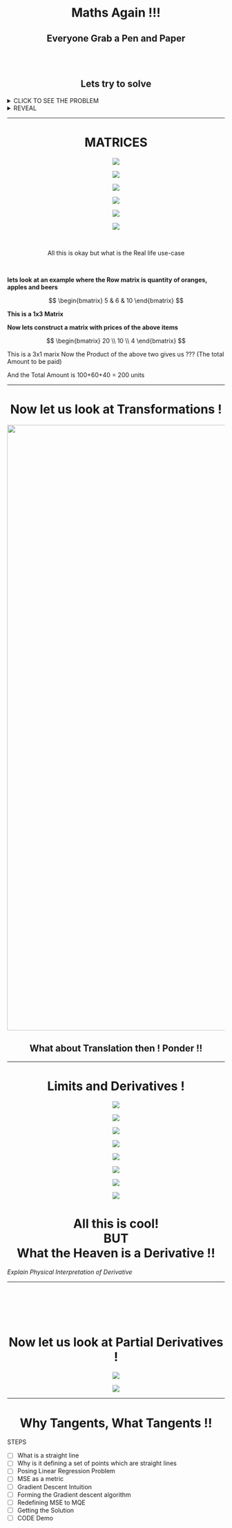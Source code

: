 <!-- To properly render this use "Markdown All in One" extension in VSCode -->


<!-- TO DO
- [ ] Matrices
- [ ] Limits
- [ ] Derivatives
- [ ] Partial Derivatives
- [ ] Integration (Inverse of Derivatives)
- [ ] Tangents
- [ ] Why Tangents, What Tangents
- [ ] Straight Line Equation
- [ ] Relation Between a Curve and Derivative
- [ ] Explain Linear Regression with aforementioned concepts clearly
- [ ] ----
- [ ] Code - Lin Reg Visualization

__________________________________________________________________ -->
























<h1 align="center">Maths Again !!!</h1>

**<h2 align="center">Everyone Grab a Pen and Paper</h2>**
</br>
</br>

**<h2 align="center">Lets try to solve</h2>**

<details>
  <summary>CLICK TO SEE THE PROBLEM</summary>
  
$$
  f(x) = \int_{-\infty}^\infty
    \hat f(\xi)e^{2 \pi i \xi x}\ d\xi
$$
</details>

<details>
  <summary>REVEAL</summary>


**<p align="center">JUST KIDDING WE ARE NOT GONNA SOLVE THE ABOVE EQUATION</p>**  
</details>

____________________________

<h1 align="center">MATRICES</h1>

<p align="center"><img src="./images/session_2/a.png"></p>
<p align="center"><img src="./images/session_2/b.png"></p>
<p align="center"><img src="./images/session_2/c.png"></p>
<p align="center"><img src="./images/session_2/mult.png"></p>
<p align="center"><img src="./images/session_2/inv.png"></p>
<p align="center"><img src="./images/session_2/d.png"></p>

</br>
<p align='center'>All this is okay but what is the Real life use-case</p>

</br>

**lets look at an example where the Row matrix is quantity of oranges, apples and beers**

$$
\begin{bmatrix}
   5 & 6 & 10
\end{bmatrix}
$$

**This is a 1x3 Matrix**

**Now lets construct a matrix with prices of the above items**

$$
\begin{bmatrix}
    20 \\
    10 \\
    4 
\end{bmatrix}
$$

This is a 3x1 marix
Now the Product of the above two gives us ??? (The total Amount to be paid)

And the Total Amount is 100+60+40 = 200 units

________________________

<h1 align='center'>Now let us look at Transformations !</h1>

<p align="center"><img src="./images/session_2/rot.png" width="1400"></p>

<h2 align="center">What about Translation then ! Ponder !!</h2>

______________________________________

<h1 align='center'>Limits and Derivatives !</h1>

<p align="center"><img src="./images/session_2/l1.png"></p>
<p align="center"><img src="./images/session_2/l2.png"></p>
<p align="center"><img src="./images/session_2/l3.png"></p>
<p align="center"><img src="./images/session_2/l4.png"></p>
<p align="center"><img src="./images/session_2/l5.png"></p>
<p align="center"><img src="./images/session_2/l6.png"></p>
<p align="center"><img src="./images/session_2/l7.png"></p>
<p align="center"><img src="./images/session_2/l8.png"></p>

<h1 align='center'> All this is cool! </br> BUT </br> What the Heaven is a Derivative !! </h1>


*Explain Physical Interpretation of Derivative*

____________________

</br></br></br></br>
<h1 align='center'>Now let us look at Partial Derivatives !</h1>


<p align="center"><img src="./images/session_2/pd1.png"></p>
<p align="center"><img src="./images/session_2/pd2.png"></p>
<!-- <p align="center"><img src="./images/session_2/pd3.png"></p> -->

____________________


<h1 align='center'> Why Tangents, What Tangents !! </h1>

STEPS
- [ ] What is a straight line
- [ ] Why is it defining a set of points which are straight lines
- [ ] Posing Linear Regression Problem
- [ ] MSE as a metric
- [ ] Gradient Descent Intuition
- [ ] Forming the Gradient descent algorithm
- [ ] Redefining MSE to MQE
- [ ] Getting the Solution
- [ ] CODE Demo